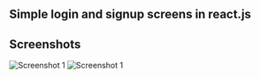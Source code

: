 ## Simple login and signup screens in react.js

## Screenshots
![Screenshot 1](/screenshot/Sk%C3%A4rmbild%202023-04-26%20204244.png "Signup")
![Screenshot 1](/screenshot/Sk%C3%A4rmbild%202023-04-27%20124326.png "Login")